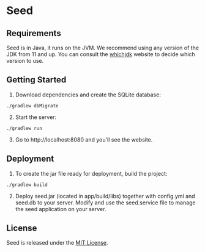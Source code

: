 # Seed

## Requirements

Seed is in Java, it runs on the JVM. We recommend using any version of the JDK from 11 and up. You can consult the [whichjdk](https://whichjdk.com/) website to decide which version to use.

## Getting Started

1. Download dependencies and create the SQLite database:

`./gradlew dbMigrate`

2. Start the server:

`./gradlew run`

3. Go to http://localhost:8080 and you'll see the website.

## Deployment

1. To create the jar file ready for deployment, build the project:

`./gradlew build`

2. Deploy seed.jar (located in app/build/libs) together with config.yml and seed.db to your server. Modify and use the seed.service file to manage the seed application on your server.

## License

Seed is released under the [MIT License](https://opensource.org/licenses/MIT).
